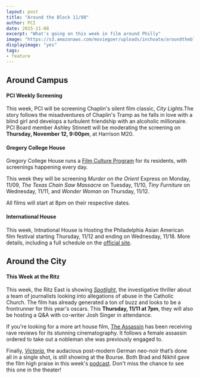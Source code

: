 ```yaml
---
layout: post
title: "Around the Block 11/08"
author: PCI
date: 2015-11-08
excerpt: "What's going on this week in film around Philly"
image: "https://s3.amazonaws.com/moviegoer/uploads/inchoate/aroundtheblock.jpg"
displayimage: "yes"
tags: 
- feature
---
```

## Around Campus

#### **PCI Weekly Screening**
This week, PCI will be screening Chaplin's silent film classic, *City Lights*.The story follows the misadventures of Chaplin's Tramp as he falls in love with a blind girl and develops a turbulent friendship with an alcoholic millionaire. PCI Board member Ashley Stinnett will be moderating the screening on **Thursday, November 12, 9:00pm**, at Harrison M20. 


#### **Gregory College House**
Gregory College House runs a [Film Culture Program](http://gregory.house.upenn.edu/film_culture) for its residents, with screenings happening every day. 

This week they will be screening *Murder on the Orient* Express on Monday, 11/09, *The Texas Chain Saw Massacre* on Tuesday, 11/10, *Tiny Furniture* on Wednesday, 11/11, and *Wonder Woman* on Thursday, 11/12.


All films will start at 8pm on their respective dates.


#### **International House**

This week, Intnational House is Hosting the Philadelphia Asian American film festival starting Thursday, 11/12 and ending on Wednesday, 11/18. More details, including a full schedule on the [official site](http://www.phillyasianfilmfest.org).


## Around the City

#### **This Week at the Ritz**

This week, the Ritz East is showing [*Spotlight*](http://www.landmarktheatres.com/philadelphia/film-info/spotlight), the investigative thriller about a team of journalists looking into allegations of abuse in the Catholic Church. The film has already generated a ton of buzz and looks to be a frontrunner for this year's oscars. This **Thursday, 11/11 at 7pm**, they will also be hosting a Q&A with co-writer Josh Singer in attendance.

If you're looking for a more art house film, [The Assassin](http://www.landmarktheatres.com/philadelphia/film-info/the-assassin) has been receiving rave reviews for its stunning cinematography. It follows a female assassin ordered to take out a nobleman she was previously engaged to.


Finally, [*Victoria*](http://www.landmarktheatres.com/philadelphia/film-info/victoria), the audacious post-modern German neo-noir that’s done all in a single shot, is still showing at the Bourse. Both Brad and Nikhil gave the film high praise in this week's [podcast](http://pennmoviegoer.com/2015/11/05/podcast3.html). Don't miss the chance to see this one in the theater!




